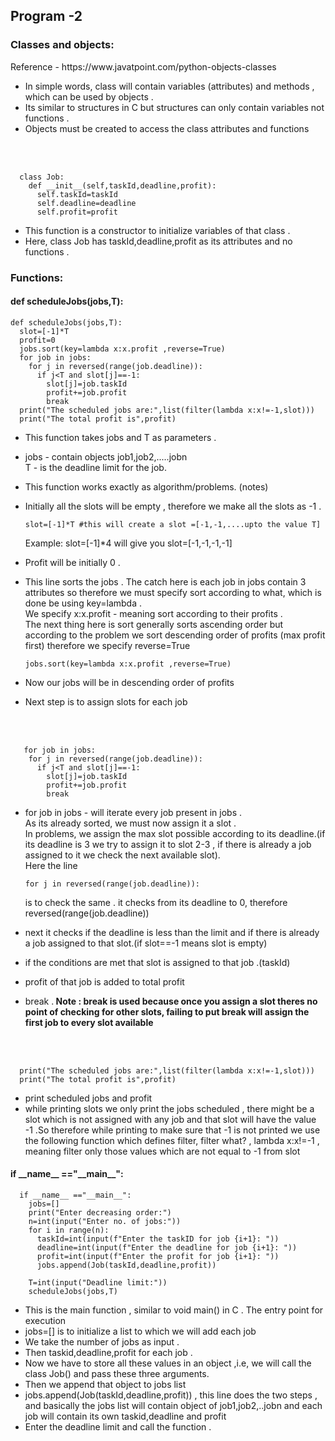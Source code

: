 <h2><b>Program -2</b></h2>
<h3>Classes and objects:</h3>
Reference - https://www.javatpoint.com/python-objects-classes

* In simple words, class will contain variables (attributes) and methods , which can be used by objects .
* Its similar to structures in C but structures can only contain variables not functions .
* Objects must be created to access the class attributes and functions

<br>
<br>

      class Job:
        def __init__(self,taskId,deadline,profit):
          self.taskId=taskId
          self.deadline=deadline
          self.profit=profit
* This function is a constructor to initialize variables of that class .
* Here, class Job has taskId,deadline,profit as its attributes and no functions .

<h3>Functions:</h3>

<h4>def scheduleJobs(jobs,T):</h4>

    def scheduleJobs(jobs,T):
      slot=[-1]*T
      profit=0
      jobs.sort(key=lambda x:x.profit ,reverse=True)
      for job in jobs:
        for j in reversed(range(job.deadline)):
          if j<T and slot[j]==-1:
            slot[j]=job.taskId
            profit+=job.profit
            break
      print("The scheduled jobs are:",list(filter(lambda x:x!=-1,slot)))
      print("The total profit is",profit)

* This function takes jobs and T as parameters .
* jobs - contain objects job1,job2,.....jobn <br> T - is the deadline limit for the job.
* This function works exactly as algorithm/problems. (notes)
* Initially all the slots will be empty , therefore we make all the slots as -1 .

      slot=[-1]*T #this will create a slot =[-1,-1,....upto the value T]
  Example: slot=[-1]*4 will give you slot=[-1,-1,-1,-1]
* Profit will be initially 0 .
* This line sorts the jobs . The catch here is each job in jobs contain 3 attributes so therefore we must specify sort according to what, which is done be using  key=lambda .
  <br> We specify x:x.profit - meaning sort according to their profits . <br> The next thing here is sort generally sorts ascending order but according to the problem we sort descending order of profits (max profit first) therefore we specify reverse=True

      jobs.sort(key=lambda x:x.profit ,reverse=True)
* Now our jobs will be in descending order of profits
* Next step is to assign slots for each job
<br>
<br>

       for job in jobs:
        for j in reversed(range(job.deadline)):
          if j<T and slot[j]==-1:
            slot[j]=job.taskId
            profit+=job.profit
            break

* for job in jobs - will iterate every job present in jobs .<br> As its already sorted, we must now assign it a slot .<br> In problems, we assign the max slot possible according to its deadline.(if its deadline is 3 we try to assign it to slot 2-3 , if there is already a job assigned to it we check the next available slot).<br> Here the line

      for j in reversed(range(job.deadline)):
  is to check the same . it checks from its deadline to 0, therefore reversed(range(job.deadline))
* next it checks if the deadline is less than the limit and if there is already a job assigned to that slot.(if slot==-1 means slot is empty)
* if the conditions are met that slot is assigned to that job .(taskId)
* profit of that job is added to total profit
* break .<b> Note : break is used because once you assign a slot theres no point of checking for other slots, failing to put break will assign the first job to every slot available </b>
<br>
<br>

      print("The scheduled jobs are:",list(filter(lambda x:x!=-1,slot)))
      print("The total profit is",profit)

* print scheduled jobs and profit
* while printing slots we only print the jobs scheduled , there might be a slot which is not assigned with any job and that slot will have the value -1 .So therefore while printing to make sure that -1 is not printed we use the following function which defines filter, filter what? , lambda x:x!=-1 , meaning filter only those values which are not equal to -1 from slot

<h4>if __name__ =="__main__":</h4>

      if __name__ =="__main__":
        jobs=[]
        print("Enter decreasing order:")
        n=int(input("Enter no. of jobs:"))
        for i in range(n):
          taskId=int(input(f"Enter the taskID for job {i+1}: "))
          deadline=int(input(f"Enter the deadline for job {i+1}: "))
          profit=int(input(f"Enter the profit for job {i+1}: "))
          jobs.append(Job(taskId,deadline,profit))

        T=int(input("Deadline limit:"))
        scheduleJobs(jobs,T)

* This is the main function , similar to void main() in C . The entry point for execution
* jobs=[] is to initialize a list to which we will add each job
* We take the number of jobs as input .
* Then taskid,deadline,profit for each job .
* Now we have to store all these values in an object ,i.e, we will call the class Job() and pass these three arguments.
* Then we append that object to jobs list
* jobs.append(Job(taskId,deadline,profit)) , this line does the two steps , and basically the jobs list will contain object of job1,job2,..jobn and each job will contain its own taskid,deadline and profit
* Enter the deadline limit and call the function .
  
